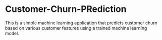 # Customer-Churn-PRediction
This is a simple machine learning application that predicts customer churn based on various customer features using a trained machine learning model.
